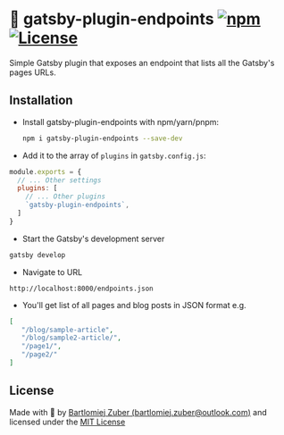 # 📖 gatsby-plugin-endpoints [![npm](https://img.shields.io/npm/v/gatsby-plugin-endpoints.svg)](https://www.npmjs.com/package/gatsby-plugin-endpoints) [![License](https://img.shields.io/npm/l/gatsby-plugin-endpoints.svg)](https://github.com/bartlomiejzuber/gatsby-plugin-endpoints/blob/main/LICENSE)

Simple Gatsby plugin that exposes an endpoint that lists all the Gatsby's pages URLs.


## Installation

- Install gatsby-plugin-endpoints with npm/yarn/pnpm:

    ```bash
    npm i gatsby-plugin-endpoints --save-dev
    ```

- Add it to the array of `plugins` in `gatsby.config.js`: 
```javascript
module.exports = {
  // ... Other settings
  plugins: [
    // ... Other plugins
    `gatsby-plugin-endpoints`,
  ]
}
```

- Start the Gatsby's development server
```bash
gatsby develop
```

- Navigate to URL
```
http://localhost:8000/endpoints.json
```

- You'll get list of all pages and blog posts in JSON format e.g.
```json
[
   "/blog/sample-article",
   "/blog/sample2-article/",
   "/page1/",
   "/page2/"
]
```

License
--------

Made with :sparkling_heart: by [Bartlomiej Zuber (bartlomiej.zuber@outlook.com)](mailto:bartlomiej.zuber@outlook.com) and licensed under the [MIT License](LICENSE)


